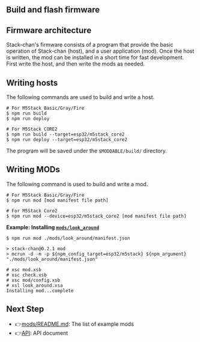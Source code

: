 ## Build and flash firmware

## Firmware architecture

Stack-chan's firmware consists of a program that provide the basic operation of Stack-chan (host), and a user application (mod).
Once the host is written, the mod can be installed in a short time for fast development.
First write the host, and then write the mods as needed.

## Writing hosts

The following commands are used to build and write a host.

```console
# For M5Stack Basic/Gray/Fire
$ npm run build
$ npm run deploy

# For M5Stack CORE2
$ npm run build --target=esp32/m5stack_core2
$ npm run deploy --target=esp32/m5stack_core2
```

The program will be saved under the `$MODDABLE/build/` directory.

## Writing MODs

The following command is used to build and write a mod.

```console
# For M5Stack Basic/Gray/Fire
$ npm run mod [mod manifest file path]

# For M5Stack Core2
$ npm run mod --device=esp32/m5stack_core2 [mod manifest file path]
```

__Example: Installing [`mods/look_around`](../mods/look_around/)__

```console
$ npm run mod ./mods/look_around/manifest.json

> stack-chan@0.2.1 mod
> mcrun -d -m -p ${npm_config_target=esp32/m5stack} ${npm_argument} "./mods/look_around/manifest.json"

# xsc mod.xsb
# xsc check.xsb
# xsc mod/config.xsb
# xsl look_around.xsa
Installing mod...complete
```

## Next Step

- 👉[mods/README.md](../mods/README.md): The list of example mods
- 👉[API](./api.md): API document

